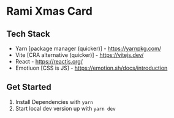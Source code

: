 # Rami Xmas Card

## Tech Stack

- Yarn [package manager (quicker)] - https://yarnpkg.com/
- Vite [CRA alternative (quicker)] - https://vitejs.dev/
- React - https://reactjs.org/
- Emotiuon [CSS is JS] - https://emotion.sh/docs/introduction

## Get Started

1. Install Dependencies with `yarn`
2. Start local dev version up with `yarn dev`

